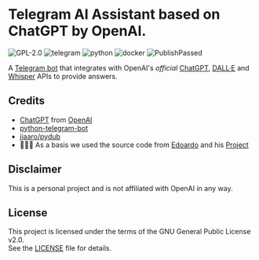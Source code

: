 # Telegram AI Assistant based on ChatGPT by OpenAI. 
![GPL-2.0](https://img.shields.io/badge/GPL2.0-Bot?style=flat&logo=github&logoColor=ffffffffffff&logoSize=auto&label=License&labelColor=000000&color=FF0000&link=https%3A%2F%2Fgithub.com%2Fmxlskh%2Ftggpt%2Fblob%2Fmain%2FLICENSE)
![telegram](https://img.shields.io/badge/Telegram-bot?style=flat&logo=Telegram&logoColor=%2324A1DE&color=000000)
![python](https://img.shields.io/badge/Python-bot?style=flat&logo=python&logoColor=%23ffffff&color=000000)
![docker](https://img.shields.io/badge/Docker-bot?style=flat&logo=docker&logoColor=%23FF007F&color=000000)
![PublishPassed](https://img.shields.io/badge/Passed-bot?style=flat&logo=GitHub&logoColor=%23ffffff&label=Publish%20Docker%20Image&labelColor=000000)

A [Telegram bot](https://t.me/Language_assistant1_bot) that integrates with OpenAI's _official_ [ChatGPT](https://openai.com/blog/chatgpt/), [DALL·E](https://openai.com/product/dall-e-2) and [Whisper](https://openai.com/research/whisper) APIs to provide answers.

## Credits
- [ChatGPT](https://chat.openai.com/chat) from [OpenAI](https://openai.com)
- [python-telegram-bot](https://python-telegram-bot.org)
- [jiaaro/pydub](https://github.com/jiaaro/pydub)
- 🧑🏻‍💻 As a basis we used the source code from [Edoardo](https://github.com/n3d1117) and his [Project](https://github.com/n3d1117/chatgpt-telegram-bot)

## Disclaimer
This is a personal project and is not affiliated with OpenAI in any way.

## License

This project is licensed under the terms of the GNU General Public License v2.0.  
See the [LICENSE](./LICENSE) file for details.


